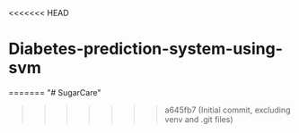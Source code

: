 <<<<<<< HEAD
# Diabetes-prediction-system-using-svm
=======
"# SugarCare" 
>>>>>>> a645fb7 (Initial commit, excluding venv and .git files)
